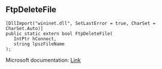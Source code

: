 ## FtpDeleteFile

```
[DllImport("wininet.dll", SetLastError = true, CharSet = CharSet.Auto)]
public static extern bool FtpDeleteFile(
   IntPtr hConnect,
   string lpszFileName
);
```

Microsoft documentation: [Link](https://docs.microsoft.com/en-us/windows/win32/api/wininet/nf-wininet-ftpdeletefilea)

